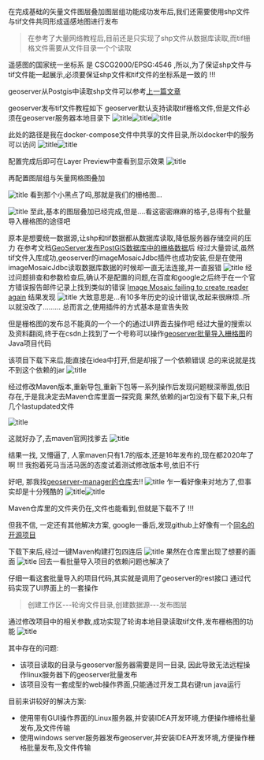 在完成基础的矢量文件图层叠加图层组功能成功发布后,我们还需要使用shp文件与tif文件共同形成遥感地图进行发布
>在参考了大量网络教程后,目前还是只实现了shp文件从数据库读取,而tif栅格文件需要从文件目录一个个读取

遥感图的国家统一坐标系 是 CSCG2000/EPSG:4546 ,所以,为了保证shp文件与tif文件能一起展示,必须要保证shp文件和tif文件的坐标系是一致的 !!!

geoserver从Postgis中读取shp文件可以参考[上一篇文章](https://hacpai.com/article/1578378438066)

geoserver发布tif文件教程如下
geoserver默认支持读取tif栅格文件,但是文件必须在geoserver服务器本地目录下
![title](https://raw.githubusercontent.com/Hawkpool/Hawk-s/master/gitNote/2020/01/20/1579500857-1579501082275.png)![title](https://raw.githubusercontent.com/Hawkpool/Hawk-s/master/gitNote/2020/01/20/1579500858-1579501084157.png)![title](https://raw.githubusercontent.com/Hawkpool/Hawk-s/master/gitNote/2020/01/20/1579500859-1579501085756.png)

此处的路径是我在docker-compose文件中共享的文件目录,所以docker中的服务可以访问
![title](https://raw.githubusercontent.com/Hawkpool/Hawk-s/master/gitNote/2020/01/20/1579500860-1579501140235.png)![title](https://raw.githubusercontent.com/Hawkpool/Hawk-s/master/gitNote/2020/01/20/1579500861-1579501141749.png)

配置完成后即可在Layer Preview中查看到显示效果
![title](https://raw.githubusercontent.com/Hawkpool/Hawk-s/master/gitNote/2020/01/20/1579500862-1579501155681.png)

再配置图层组与矢量网格图叠加

![title](https://raw.githubusercontent.com/Hawkpool/Hawk-s/master/gitNote/2020/01/20/1579500863-1579501169727.png)
看到那个小黑点了吗,那就是我们的栅格图...

![title](https://raw.githubusercontent.com/Hawkpool/Hawk-s/master/gitNote/2020/01/20/1579500864-1579501177874.png)
至此,基本的图层叠加已经完成,但是....看这密密麻麻的格子,总得有个批量导入栅格图的途径吧

原本是想要统一数据源,让shp和tif数据都从数据库读取,降低服务器存储空间的压力
在参考文档[GeoServer发布PostGIS数据库中的栅格数据](https://www.jianshu.com/p/ef9e37f0aed8)后
经过大量尝试,虽然tif文件入库成功,geoserver的imageMosaicJdbc插件也成功安装,但是在使用imageMosaicJdbc读取数据库数据的时候却一直无法连接,并一直报错
![title](https://raw.githubusercontent.com/Hawkpool/Hawk-s/master/gitNote/2020/01/20/1579500865-1579501198090.png)
经过问题排查和参数检查后,确认不是配置的问题,在百度和google之后终于在一个官方错误报告邮件记录上找到类似的错误
[Image Mosaic failing to create reader again](http://osgeo-org.1560.x6.nabble.com/Image-Mosaic-failing-to-create-reader-again-td5365868.html)
结果发现
![title](https://raw.githubusercontent.com/Hawkpool/Hawk-s/master/gitNote/2020/01/20/1579500866-1579501213342.png)
大致意思是...有10多年历史的设计错误,改起来很麻烦..所以就没改了.........
总而言之,使用插件的方式基本是宣告失败

但是栅格图的发布总不能真的一个一个的通过UI界面去操作吧
经过大量的搜索以及资料翻阅,终于在csdn上找到了一个号称可以操作[geoserver批量导入栅格图](https://download.csdn.net/download/qq_36178899/10560702)的Java项目代码

该项目下载下来后,能直接在idea中打开,但是却报了一个依赖错误
总的来说就是找不到这个依赖的jar
![title](https://raw.githubusercontent.com/Hawkpool/Hawk-s/master/gitNote/2020/01/20/1579500867-1579501300767.png)

经过修改Maven版本,重新导包,重新下包等一系列操作后发现问题根深蒂固,依旧存在,于是我决定去Maven仓库里面一探究竟
果然,依赖的jar包没有下载下来,只有几个lastupdated文件

![title](https://raw.githubusercontent.com/Hawkpool/Hawk-s/master/gitNote/2020/01/20/1579500868-1579501313490.png)


这就好办了,去maven官网找爹去
![title](https://raw.githubusercontent.com/Hawkpool/Hawk-s/master/gitNote/2020/01/20/1579500869-1579501322009.png)

结果一找, 又懵逼了, 人家maven只有1.7的版本,还是16年发布的,现在都2020年了啊 !!!
我抱着死马当活马医的态度试着测试修改版本号,依旧不行

好吧, 那我找[geoserver-manager的仓库](https://repo.boundlessgeo.com/main/it/geosolutions/geoserver-manager/)去!!
![title](https://raw.githubusercontent.com/Hawkpool/Hawk-s/master/gitNote/2020/01/20/1579500870-1579501337728.png)
乍一看好像来对地方了,但事实却是十分残酷的
![title](https://raw.githubusercontent.com/Hawkpool/Hawk-s/master/gitNote/2020/01/20/1579500871-1579501348899.png)![title](https://raw.githubusercontent.com/Hawkpool/Hawk-s/master/gitNote/2020/01/20/1579500872-1579501350069.png)

Maven仓库里的文件夹仍在,文件也能看到,但就是下载不了 !!!

但我不信, 一定还有其他解决方案, google一番后,发现github上好像有一个[同名的开源项目](https://github.com/geosolutions-it/geoserver-manager)

下载下来后,经过一键Maven构建打包四连后
![title](https://raw.githubusercontent.com/Hawkpool/Hawk-s/master/gitNote/2020/01/20/1579500873-1579501373802.png)
果然在仓库里出现了想要的画面
![title](https://raw.githubusercontent.com/Hawkpool/Hawk-s/master/gitNote/2020/01/20/1579500874-1579501484194.png)
回去一看批量导入项目的依赖问题也解决了

仔细一看这套批量导入的项目代码,其实就是调用了geoserver的rest接口
通过代码实现了UI界面上的一套操作
>创建工作区---轮询文件目录,创建数据源---发布图层

通过修改项目中的相关参数,成功实现了轮询本地目录读取tif文件,发布栅格图的功能
![title](https://raw.githubusercontent.com/Hawkpool/Hawk-s/master/gitNote/2020/01/20/1579500875-1579501400881.png)

其中存在的问题:
* 该项目读取的目录与geoserver服务器需要是同一目录, 因此导致无法远程操作linux服务器下的geoserver批量发布
* 该项目没有一套成型的web操作界面,只能通过开发工具右键run java运行

目前来讲较好的解决方案: 
* 使用带有GUI操作界面的Linux服务器,并安装IDEA开发环境,方便操作栅格批量发布,及文件传输
* 使用windows server服务器发布geoserver,并安装IDEA开发环境,方便操作栅格批量发布,及文件传输



